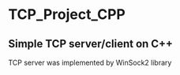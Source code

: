 # TCP_Project_CPP
<h2>Simple TCP server/client on C++</h2>
  <p>TCP server was implemented by WinSock2 library</p>
